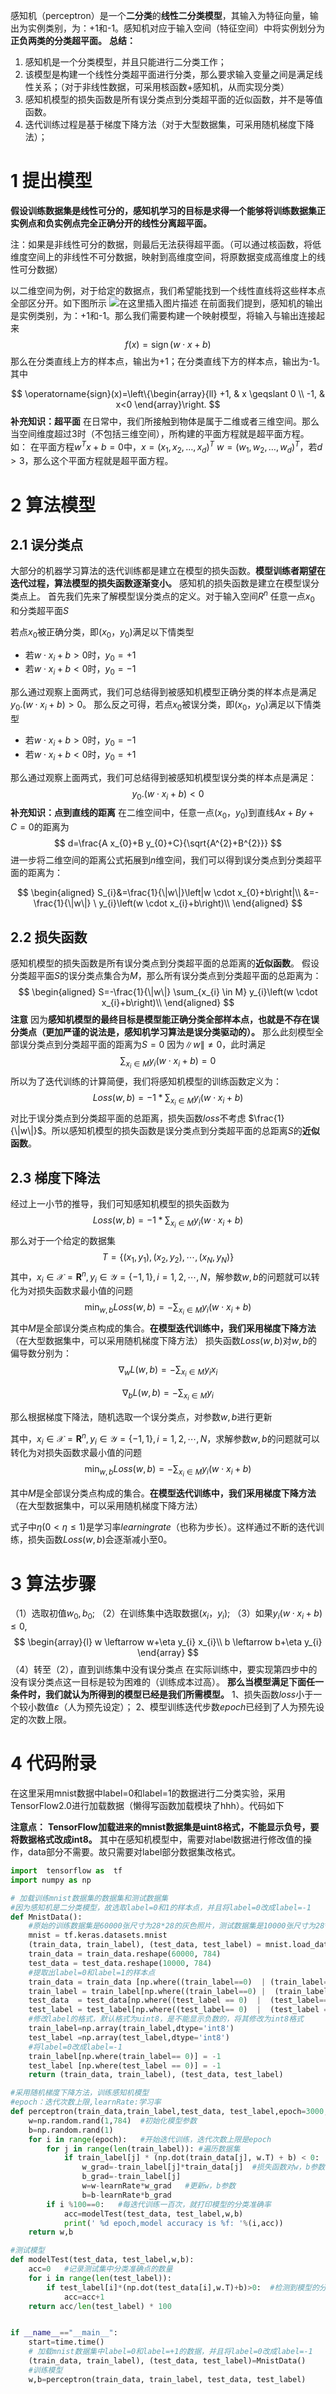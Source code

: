 ﻿

感知机（perceptron）是一个**二分类**的**线性二分类模型**，其输入为特征向量，输出为实例类别，为：+1和-1。感知机对应于输入空间（特征空间）中将实例划分为**正负两类的分类超平面。**
**总结：**

 1. 感知机是一个分类模型，并且只能进行二分类工作；
 2. 该模型是构建一个线性分类超平面进行分类，那么要求输入变量之间是满足线性关系；（对于非线性数据，可采用核函数+感知机，从而实现分类）
 3. 感知机模型的损失函数是所有误分类点到分类超平面的近似函数，并不是等值函数。
  4. 迭代训练过程是基于梯度下降方法（对于大型数据集，可采用随机梯度下降法）；

# 1 提出模型
**假设训练数据集是线性可分的，感知机学习的目标是求得一个能够将训练数据集正实例点和负实例点完全正确分开的线性分离超平面。**

注：如果是非线性可分的数据，则最后无法获得超平面。（可以通过核函数，将低维度空间上的非线性不可分数据，映射到高维度空间，将原数据变成高维度上的线性可分数据）

以二维空间为例，对于给定的数据点，我们希望能找到一个线性直线将这些样本点全部区分开。如下图所示
![在这里插入图片描述](C:\Users\hellp\Desktop\统计学习方法\image\感知机二分类.png)
在前面我们提到，感知机的输出是实例类别，为：+1和-1。那么我们需要构建一个映射模型，将输入与输出连接起来
$$
f(x)=\operatorname{sign}(w \cdot x+b)
$$
那么在分类直线上方的样本点，输出为+1；在分类直线下方的样本点，输出为-1。其中

$$
\operatorname{sign}(x)=\left\{\begin{array}{ll}
+1, & x \geqslant 0 \\
-1, & x<0
\end{array}\right.
$$
**补充知识：超平面**
在日常中，我们所接触到物体是属于二维或者三维空间。那么当空间维度超过3时（不包括三维空间），所构建的平面方程就是超平面方程。如：
在平面方程$w^{T} x+b=0$中，$x=\left(x_{1}, x_{2}, \ldots, x_{d}\right)^{T}$
$w=\left(w_{1}, w_{2}, \ldots, w_{d}\right)^{T}$，若$d>3$，那么这个平面方程就是超平面方程。


# 2 算法模型
## 2.1 误分类点
大部分的机器学习算法的迭代训练都是建立在模型的损失函数。**模型训练者期望在迭代过程，算法模型的损失函数逐渐变小。** 感知机的损失函数是建立在模型误分类点上。
首先我们先来了解模型误分类点的定义。对于输入空间$R^n$ 任意一点$x_{0}$ 和分类超平面$S$

若点$x_{0}$被正确分类，即$(x_{0}，y_{0})$满足以下情类型

 - 若$w \cdot x_{i}+b>0$时，$y_{0}=+1$
 - 若$w \cdot x_{i}+b<0$时，$y_{0}=-1$

那么通过观察上面两式，我们可总结得到被感知机模型正确分类的样本点是满足$y_{0}.(w \cdot x_{i}+b)>0$。
那么反之可得，若点$x_{0}$被误分类，即$(x_{0}，y_{0})$满足以下情类型

 - 若$w \cdot x_{i}+b>0$时，$y_{0}=-1$
 - 若$w \cdot x_{i}+b<0$时，$y_{0}=+1$

那么通过观察上面两式，我们可总结得到被感知机模型误分类的样本点是满足：
$$
y_{0}.(w \cdot x_{i}+b)<0
$$
**补充知识：点到直线的距离**
在二维空间中，任意一点$(x_{0}，y_{0})$到直线$A x+B y+C=0$的距离为
$$
d=\frac{A x_{0}+B y_{0}+C}{\sqrt{A^{2}+B^{2}}}
$$
进一步将二维空间的距离公式拓展到$n$维空间，我们可以得到误分类点到分类超平面的距离为：

$$
\begin{aligned}
S_{i}&=\frac{1}{\|w\|}\left|w \cdot x_{0}+b\right|\\
&=-\frac{1}{\|w\|} \ y_{i}\left(w \cdot x_{i}+b\right)\\
\end{aligned}
$$


## 2.2 损失函数
感知机模型的损失函数是所有误分类点到分类超平面的总距离的**近似函数**。
假设分类超平面$S$的误分类点集合为$M$，那么所有误分类点到分类超平面的总距离为：
$$
\begin{aligned}
S=-\frac{1}{\|w\|} \sum_{x_{i} \in M} y_{i}\left(w \cdot x_{i}+b\right)\\
\end{aligned}
$$
**注意**
因为**感知机模型的最终目标是模型能正确分类全部样本点，也就是不存在误分类点（更加严谨的说法是，感知机学习算法是误分类驱动的）。** 那么此刻模型全部误分类点到分类超平面的距离为$S=0$
因为$\|w\|≠0$，此时满足
$$
\sum_{x_{i} \in M} y_{i}\left(w \cdot x_{i}+b\right)=0
$$
所以为了迭代训练的计算简便，我们将感知机模型的训练函数定义为：
$$
Loss(w, b)=-1*\sum_{x_{i} \in M} y_{i}\left(w \cdot x_{i}+b\right)
$$
对比于误分类点到分类超平面的总距离，损失函数$loss$不考虑 $\frac{1}{\|w\|}$。所以感知机模型的损失函数是误分类点到分类超平面的总距离$S$的**近似函数**。

## 2.3 梯度下降法
经过上一小节的推导，我们可知感知机模型的损失函数为
$$
Loss(w, b)=-1*\sum_{x_{i} \in M} y_{i}\left(w \cdot x_{i}+b\right)
$$
那么对于一个给定的数据集
$$
T=\left\{\left(x_{1}, y_{1}\right),\left(x_{2}, y_{2}\right), \cdots,\left(x_{N}, y_{N}\right)\right\}
$$
其中，$x_{i} \in \mathcal{X}=\mathbf{R}^{n}, y_{i} \in \mathcal{Y}=\{-1,1\}, i=1,2, \cdots, N$，解参数$w,b$的问题就可以转化为对损失函数求最小值的问题
$$
\min _{w, b}  Loss(w, b)=-\sum_{x_{i} \in M} y_{i}\left(w \cdot x_{i}+b\right)
$$
其中$M$是全部误分类点构成的集合。**在模型迭代训练中，我们采用梯度下降方法**（在大型数据集中，可以采用随机梯度下降方法）
损失函数$Loss(w, b)$对$w, b$的偏导数分别为：
$$
\nabla_{w} L(w, b)=-\sum_{x_{i} \in M} y_{i} x_{i}
$$

$$
\nabla_{b} L(w, b)=-\sum_{x_{i} \in M} y_{i}
$$


那么根据梯度下降法，随机选取一个误分类点，对参数$w, b$进行更新

其中，$x_{i} \in \mathcal{X}=\mathbf{R}^{n}, y_{i} \in \mathcal{Y}=\{-1,1\}, i=1,2, \cdots, N$，求解参数$w,b$的问题就可以转化为对损失函数求最小值的问题
$$\min _{w, b}  Loss(w, b)=-\sum_{x_{i} \in M} y_{i}\left(w \cdot x_{i}+b\right)$$

其中$M$是全部误分类点构成的集合。**在模型迭代训练中，我们采用梯度下降方法**（在大型数据集中，可以采用随机梯度下降方法）

式子中$\eta(0<\eta \leqslant 1)$是学习率$learning rate$（也称为步长）。这样通过不断的迭代训练，损失函数$Loss(w, b)$会逐渐减小至0。

# 3 算法步骤
（1）选取初值$w_{0},b_{0}$;
（2）在训练集中选取数据$(x_{i}，y_{i})$;
（3）如果$y_{i}\left(w \cdot x_{i}+b\right) \leqslant 0$,
$$
\begin{array}{l}
w \leftarrow w+\eta y_{i} x_{i}\\
b \leftarrow b+\eta y_{i}
\end{array}
$$
（4）转至（2），直到训练集中没有误分类点
在实际训练中，要实现第四步中的没有误分类点这一目标是较为困难的（训练成本过高）。
**那么当模型满足下面任一条件时，我们就认为所得到的模型已经是我们所需模型。**
1、损失函数$loss$小于一个较小数值$\varepsilon$（人为预先设定）；
2、模型训练迭代步数$epoch$已经到了人为预先设定的次数上限。


# 4 代码附录
在这里采用mnist数据中label=0和label=1的数据进行二分类实验，采用TensorFlow2.0进行加载数据（懒得写函数加载模块了hhh）。代码如下

**注意点：**
**TensorFlow加载进来的mnist数据集是uint8格式，不能显示负号，要将数据格式改成int8。**
其中在感知机模型中，需要对label数据进行修改值的操作，data部分不需要。故只需要对label部分数据集改格式。

```python
import  tensorflow as  tf
import numpy as np

# 加载训练mnist数据集的数据集和测试数据集
#因为感知机是二分类模型，故选取label=0和1的样本点，并且将label=0改成label=-1
def MnistData():
    #原始的训练数据集是60000张尺寸为28*28的灰色照片，测试数据集是10000张尺寸为28*28的灰色照片
    mnist = tf.keras.datasets.mnist
    (train_data, train_label), (test_data, test_label) = mnist.load_data()
    train_data = train_data.reshape(60000, 784)
    test_data = test_data.reshape(10000, 784)
    #提取出label=0和label=1的样本点
    train_data = train_data [np.where((train_label==0)  | (train_label== 1))]
    train_label = train_label[np.where((train_label==0) |  (train_label == 1))]
    test_data  = test_data[np.where((test_label == 0)  |  (test_label== 1))]
    test_label = test_label[np.where((test_label== 0)  |  (test_label == 1))]
    #修改label的格式，默认格式为uint8，是不能显示负数的，将其修改为int8格式
    train_label=np.array(train_label,dtype='int8')
    test_label =np.array(test_label,dtype='int8')
    #将label=0改成label=-1
    train_label[np.where(train_label== 0)] = -1
    test_label [np.where(test_label == 0)] = -1
    return (train_data, train_label), (test_data, test_label)

#采用随机梯度下降方法，训练感知机模型
#epoch：迭代次数上限,learnRate:学习率
def perceptron(train_data,train_label,test_data, test_label,epoch=3000,learnRate=0.5):
    w=np.random.rand(1,784)  #初始化模型参数
    b=np.random.rand(1)
    for i in range(epoch):   #开始迭代训练，迭代次数上限是epoch
        for j in range(len(train_label)): #遍历数据集
            if train_label[j] * (np.dot(train_data[j], w.T) + b) < 0:  # 检测到误分类点
                w_grad=-train_label[j]*train_data[j]  #损失函数对w，b参数的偏导数
                b_grad=-train_label[j]
                w=w-learnRate*w_grad   #更新w，b参数
                b=b-learnRate*b_grad
        if i %100==0:   #每迭代训练一百次，就打印模型的分类准确率
            acc=modelTest(test_data, test_label,w,b)
            print(' %d epoch,model accuracy is %f: '%(i,acc))
    return w,b

#测试模型
def modelTest(test_data, test_label,w,b):
    acc=0   #记录测试集中分类准确点的数量
    for i in range(len(test_label)):
        if test_label[i]*(np.dot(test_data[i],w.T)+b)>0:  #检测到模型的分类准确点
            acc=acc+1
    return acc/len(test_label) * 100


if __name__=="__main__":
    start=time.time()
    # 加载mnist数据集中label=0和label=+1的数据，并且将label=0改成label=-1
    (train_data, train_label), (test_data, test_label)=MnistData()
    #训练模型
    w,b=perceptron(train_data, train_label, test_data, test_label)
```

